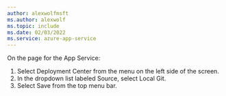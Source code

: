 ```yaml
---
author: alexwolfmsft
ms.author: alexwolf
ms.topic: include
ms.date: 02/03/2022
ms.service: azure-app-service
---
```


On the page for the App Service:

1) Select Deployment Center from the menu on the left side of the screen.
2) In the dropdown list labeled Source, select Local Git.
3) Select Save from the top menu bar.